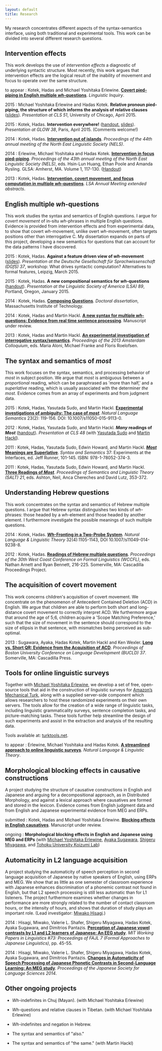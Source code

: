 ```yaml
---
layout: default
title: Research
---
```


My research concentrates different aspects of the syntax-semantics interface, using both traditional and experimental tools. This work can be divided into several different research questions.


Intervention effects
--------------------
This work develops the use of *intervention effects* a diagnostic of underlying syntactic structure. Most recently, this work argues that intervention effects are the logical result of the inability of movement and focus to operate over the same structure. 

to appear
: Kotek, Hadas and Michael Yoshitaka Erlewine. [**Covert pied-piping in English multiple *wh*-questions**](http://ling.auf.net/lingbuzz/001736). *Linguistic Inquiry*. 

2015
: Michael Yoshitaka Erlewine and Hadas Kotek. **Relative pronoun pied-piping, the structure of which informs the analysis of relative clauses** ([slides](Erlewine-kotek-relp-cls2015.pdf)). *Presentation at CLS 51*, University of Chicago, April 2015.

2015
: Kotek, Hadas. **Intervention everywhere!** ([handout,](Kotek-intervention-everywhere-handout.pdf) [slides](Kotek-intervention-everywhere-slides.pdf)). *Presentation at GLOW 38*, Paris, April 2015. (Comments welcome!)

2014
: Kotek, Hadas. [**Intervention out of islands**](Kotek-intervention-out-of-islands.pdf). *Proceedings of the 44th annual meeting of the North East Linguistic Society (NELS)*.

2014
: Erlewine, Michael Yoshitaka and Hadas Kotek. [**Intervention in focus pied-piping**](http://semanticsarchive.net/Archive/WIzNzViN/erlewine-kotek-nels2013-preprint.pdf). *Proceedings of the 43th annual meeting of the North East Linguistic Society (NELS)*, eds. Hsin-Lun Huang, Ethan Poole and Amanda Rysling. GLSA: Amherst, MA. Volume 1, 117-130. ([Handout](Kotek-Erlewine-nels2013.pdf))

2013
: Kotek, Hadas. [**Intervention, covert movement, and focus computation in multiple *wh*-questions**](Kotek%20LSA%202013.pdf). *LSA Annual Meeting extended abstracts*.


English multiple *wh*-questions
-------------------------------
This work studies the syntax and semantics of English questions. I argue for *covert movement* of in-situ *wh*-phrases in multiple English questions. Evidence is provided from intervention effects and from experimental data, to show that covert *wh*-movement, unlike overt *wh*-movement, often targets positions other than interrogative C. My dissertation expands on parts of this project, developing a new semantics for questions that can account for the data patterns I have discovered.

2015
: Kotek, Hadas. **Against a feature driven view of *wh*-movement** ([slides](Kotek-covert-scrambling-slides.pdf)). *Presentation at the Deutsche Gesellschaft für Sprachwissenschaft (DGfS) 37*, workshop: What drives syntactic computation? Alternatives to formal features, Leipzig, March 2015.

2015
: Kotek, Hadas. **A new compositional semantics for *wh*-questions** ([handout](Kotek-synsem-handout.pdf)). *Presentation at the Linguistic Society of America (LSA) 89*, Portland, Oregon, January 2015. 

2014
: Kotek, Hadas. [**Composing Questions**](http://ling.auf.net/lingbuzz/002231/current.pdf?_s=mFXst8rtWr5B1Rhc). *Doctoral dissertation*, Massachusetts Institute of Technology.

2014
: Kotek, Hadas and Martin Hackl. [**A new syntax for multiple *wh*-questions: Evidence from real time sentence processing**](Kotek-wh-exp.pdf). Manuscript under review.

2013
: Kotek, Hadas and Martin Hackl. [**An experimental investigation of interrogative syntax/semantics**](http://www.illc.uva.nl/AC/AC2013/uploaded_files/inlineitem/19_Kotek_Hackl.pdf). *Proceedings of the 2013 Amsterdam Colloquium*, eds. Maria Aloni, Michael Franke and Floris Roelofsen.


The syntax and semantics of *most*
----------------------------------
This work focuses on the syntax, semantics, and processing behavior of *most* in subject position. We argue that *most* is ambiguous between a *proportional* reading, which can be paraphrased as 'more than half,' and a *superlative* reading, which is usually associated with the determiner *the most*. Evidence comes from an array of experiments and from judgment data. 

2015
: Kotek, Hadas, Yasutada Sudo, and Martin Hackl. [**Experimental investigations of ambiguity: The case of *most***](http://semanticsarchive.net/Archive/TliOGUyM/most-final.pdf). *Natural Language Semantics* 23(2): 119-156.  DOI: 10.1007/s11050-015-9113-0.

2012
: Kotek, Hadas, Yasutada Sudo, and Martin Hackl. ***Many* readings of *Most*** ([handout](Kotek%20-%20Many%20readings%20of%20most.pdf)). *Presentation at CLS 48* (with [Yasutada Sudo](http://web.mit.edu/ysudo/www/) and [Martin Hackl](http://web.mit.edu/hackl/www/)).

2011
: Kotek, Hadas, Yasutada Sudo, Edwin Howard, and Martin Hackl. [***Most* Meanings are Superlative**](Most%20meanings%20are%20superlative.pdf). *Syntax and Semantics* 37: Experiments at the Interfaces, ed. Jeff Runner, 101-145. ISBN: 978-1-78052-374-3.

2011
: Kotek, Hadas, Yasutada Sudo, Edwin Howard, and Martin Hackl. [**Three Readings of *Most***](Three%20readings%20of%20most-final.pdf). *Proceedings of Semantics and Linguistic Theory (SALT) 21*, eds. Ashton, Neil, Anca Chereches and David Lutz, 353-372.


Understanding Hebrew questions 
------------------------------
This work concentrates on the syntax and semantics of Hebrew multiple questions. I argue that Hebrew syntax distinguishes two kinds of *wh*-phrases: those headed by a *wh*-element and those headed by another element. I furthermore investigate the possible meanings of such multiple questions. 

2014
: Kotek, Hadas. [***Wh*-Fronting in a Two-Probe System**](http://link.springer.com/article/10.1007/s11049-014-9238-8?sa_campaign=email%2Fevent%2FarticleAuthor%2FonlineFirst). *Natural Language & Linguistic Theory* 32(4):1105-1143, DOI 10.1007/s11049-014-9238-8.

2012
: Kotek, Hadas. [**Readings of Hebrew multiple questions**](KotekWCCFL30revised2.pdf). *Proceedings of the 30th West Coast Conference on Formal Linguistics (WCCFL)*, eds. Nathan Arnett and Ryan Bennett, 216-225. Somerville, MA: Cascadilla Proceedings Project.


The acquisition of covert movement
----------------------------------
This work concerns children's acquisition of covert movement. We concentrate on the phenomenon of Antecedent Contained Deletion (ACD) in English. We argue that children are able to perform both short and long-distance covert movement to correctly interpret ACD. We furthermore argue that around the age of 5;6, children acquire a 'Scope Matching Preference,' such that the size of movement in the sentence should correspond to the size of ellipsis in that sentence, with mismatches being perceived as sub-optimal.

2013
: Sugawara, Ayaka, Hadas Kotek, Martin Hackl and Ken Wexler. [**Long vs. Short QR: Evidence from the Acquisition of ACD**](Kotek%20ACD%20BUCLD%20proceedings.pdf). *Proceedings of Boston University Conference on Language Development (BUCLD) 37*. Somerville, MA: Cascadilla Press.


Tools for online linguistic surveys
-----------------------------------
Together with [Michael Yoshitaka Erlewine](http://mitcho.com/academic/), we develop a set of free, open-source tools that aid in the construction of linguistic surveys for [Amazon’s Mechanical Turk](https://www.mturk.com/mturk/welcome), along with a supplied server-side component which allows researchers to host these randomized experiments on their own servers. The tools allow for the creation of a wide range of linguistic tasks, including linguistic grammaticality surveys, sentence completion tasks, and picture-matching tasks. These tools further help streamline the design of such experiments and assist in the extraction and analysis of the resulting data.

Tools available at: [turktools.net](turktools.net).

to appear
: Erlewine, Michael Yoshitaka and Hadas Kotek. [**A streamlined approach to online linguistic surveys**](http://ling.auf.net/lingbuzz/001802/current.pdf?_s=LiLdL09ykzKwmSOX). *Natural Language & Linguistic Theory*. 


Morphological blocking effects in causative constructions
---------------------------------------------------------
A project studying the structure of causative constructions in English and Japanese and arguing for a decompositional approach, as in Distributed Morphology, and against a lexical approach where causatives are formed and stored in the lexicon.  Evidence comes from English judgment data and from English and Japanese experimental evidence from MEG and ERPs. 

submitted
: Kotek, Hadas and Michael Yoshitaka Erlewine. [**Blocking effects in English causatives**](http://ling.auf.net/lingbuzz/001896). Manuscript under review.

ongoing
: **Morphological blocking effects in English and Japanese using MEG and ERPs** (with [Michael Yoshitaka Erlewine](http://mitcho.com/academic/), [Ayaka Sugawara](http://web.mit.edu/ayakasug/www/), [Shigeru Miyagawa](http://web.mit.edu/miyagawa/www/), and [Tohoku University Koizumi Lab](http://www.sal.tohoku.ac.jp/ling/index-en.html))


Automaticity in L2 language acquisition
---------------------------------------
A project studying the automaticity of speech perception in second language acquisition of Japanese by native speakers of English, using ERPs and MEG. We show that as little as one semester of classroom experience with Japanese enhances discrimination of a phonemic contrast not found in English, but that L2 speech processing is still less automatic than for L1 listeners. The project furthermore examines whether changes in performance are more strongly related to the number of contact classroom hours, or the intensity of hours, and shows that duration of study plays an important role. (Lead investigator: [Miwako Hisagi](http://www.linguistics.uconn.edu/profile/hisagi.html).)

2014 
: Hisagi, Miwako, Valerie L. Shafer, Shigeru Miyagawa, Hadas Kotek, Ayaka Sugawara, and Dimitrios Pantazis. [**Perception of Japanese vowel contrasts by L1 and L2 learners of Japanese: An EEG study**](Kotek-FAJL-procedings.pdf). *MIT Working Papers in Linguistics #73: Proceedings of FAJL 7 (Formal Approaches to Japanese Linguistics)*, pp. 45-55.

2014
: Hisagi, Miwako, Valerie L. Shafer, Shigeru Miyagawa, Hadas Kotek, Ayaka Sugawara, and Dimitrios Pantazis. [**Changes in Automaticity of Speech Processing of Japanese Phonetic Contrasts in Second-Language Learning: An MEG study**](Kotek-JSLS-proceedings.pdf). *Proceedings of the  Japanese Society for Language Sciences 2014*. 


Other ongoing projects
----------------------
* *Wh*-indefinites in Chuj (Mayan). (with Michael Yoshitaka Erlewine)

* *Wh*-questions and relative clauses in Tibetan. (with Michael Yoshitaka Erlewine)

* *Wh*-indefinites and negation in Hebrew.

* The syntax and semantics of "also." 

* The syntax and semantics of "the same." (with Martin Hackl)
